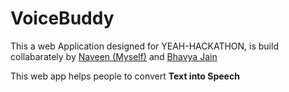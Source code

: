  <h1>VoiceBuddy</h1>
<p style="">This a web Application designed for YEAH-HACKATHON, is build collabarately by <a
    href="https://github.com/naveenbasireddy/" style="color: currentColor;">Naveen (Myself)</a> and <a
    href="https://github.com/bhavyajain21/" style="color: currentColor;">Bhavya
    Jain</a> </p>
    <p>This web app helps people to convert <strong>Text into Speech</strong> </p>
